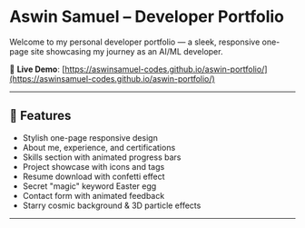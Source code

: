 # Aswin Samuel – Developer Portfolio

Welcome to my personal developer portfolio — a sleek, responsive one-page site showcasing my journey as an AI/ML developer.

🔗 **Live Demo**: [https://aswinsamuel-codes.github.io/aswin-portfolio/](https://aswinsamuel-codes.github.io/aswin-portfolio/)

---

## 🚀 Features

- Stylish one-page responsive design
- About me, experience, and certifications
- Skills section with animated progress bars
- Project showcase with icons and tags
- Resume download with confetti effect
- Secret "magic" keyword Easter egg
- Contact form with animated feedback
- Starry cosmic background & 3D particle effects

---
